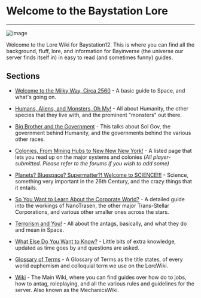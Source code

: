 
# Welcome to the Baystation Lore
____


![image](https://baystation12.net/forums/logo.png) 

Welcome to the Lore Wiki for Baystation12. This is where you can find all the background, fluff, lore, and information for Bayinverse (the universe our server finds itself in) in easy to read (and sometimes funny) guides.

## Sections

* [Welcome to the Milky Way, Circa 2560](https://baystation12.net/lore/Section-1) - A basic guide to Space, and what's going on.

* [Humans, Aliens, and Monsters, Oh My!](https://baystation12.net/lore/Section-2) - All about Humanity, the other species that they live with, and the prominent "monsters" out there.

* [Big Brother and the Government](https://baystation12.net/lore/Section-8) - This talks about Sol Gov, the government behind Humanity, and the governments behind the various other races.

* [Colonies, From Mining Hubs to New New New York!](https://baystation12.net/lore/Section-4) - A listed page that lets you read up on the major systems and colonies *(All player-submitted. Please refer to the forums if you wish to add some)*

* [Planets? Bluespace? Supermatter?! Welcome to SCIENCE!!!](http://baystation12.net/lore/Section-7) - Science, something very important in the 26th Century, and the crazy things that it entails.

* [So You Want to Learn About the Corporate World?](https://baystation12.net/lore/Section-3) - A detailed guide into the workings of NanoTrasen, the other major Trans-Stellar Corporations, and various other smaller ones across the stars.

* [Terrorism and You!](https://baystation12.net/lore/Section-5) - All about the antags, basically, and what they do and mean in Space.

* [What Else Do You Want to Know?](https://baystation12.net/lore/Section-6) - Little bits of extra knowledge, updated as time goes by and questions are asked.

* [Glossary of Terms](https://baystation12.net/lore/Glossary) - A Glossary of Terms as the title states, of every werid euphemism and colloquial term we use on the LoreWiki.

* [Wiki](https://baystation12.net/wiki) - The Main Wiki, where you can find guides over how do to jobs, how to antag, roleplaying, and all the various rules and guidelines for the server. Also known as the MechanicsWiki.
